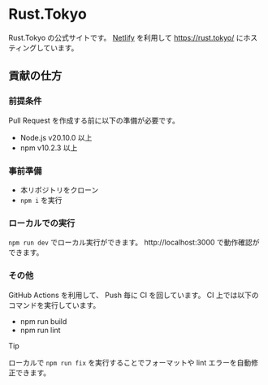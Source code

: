 # Rust.Tokyo

Rust.Tokyo の公式サイトです。
[Netlify](https://www.netlify.com/) を利用して https://rust.tokyo/ にホスティングしています。

## 貢献の仕方

### 前提条件

Pull Request を作成する前に以下の準備が必要です。

- Node.js v20.10.0 以上
- npm v10.2.3 以上

### 事前準備

- 本リポジトリをクローン
- `npm i` を実行

### ローカルでの実行

`npm run dev` でローカル実行ができます。
http://localhost:3000 で動作確認ができます。

### その他

GitHub Actions を利用して、 Push 毎に CI を回しています。
CI 上では以下のコマンドを実行しています。

- npm run build
- npm run lint

> [!TIP]
> ローカルで `npm run fix` を実行することでフォーマットや lint エラーを自動修正できます。
